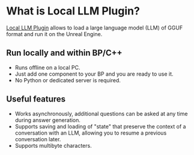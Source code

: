 # What is Local LLM Plugin?

[Local LLM Plugin](https://vrlab.akiya-souken.co.jp/en/products/localllmplugin/) allows to load a large language model (LLM) of GGUF format and run it on the Unreal Engine.

<!-- <iframe width="560" height="315" src="https://www.youtube.com/embed/xjIJklDqJdE" title="YouTube video player" frameborder="0" allow="accelerometer; autoplay; clipboard-write; encrypted-media; gyroscope; picture-in-picture" allowfullscreen></iframe> -->

## Run locally and within BP/C++

- Runs offline on a local PC.
- Just add one component to your BP and you are ready to use it.
- No Python or dedicated server is required.

## Useful features

- Works asynchronously, additional questions can be asked at any time during answer generation.
- Supports saving and loading of "state" that preserve the context of a conversation with an LLM, allowing you to resume a previous conversation later.
- Supports multibyte characters.